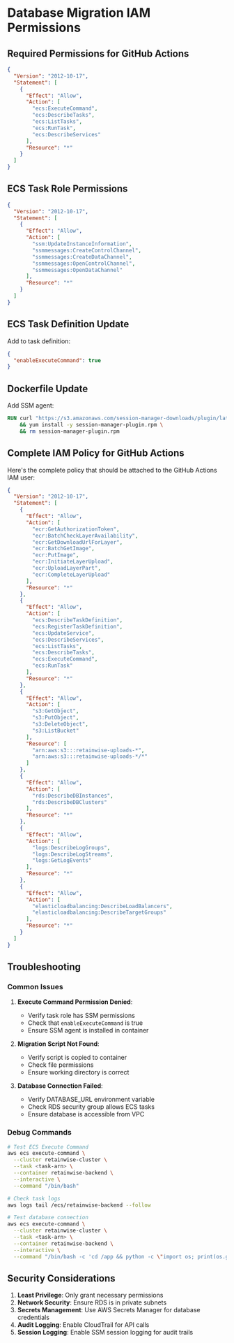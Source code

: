 # Database Migration IAM Permissions

## Required Permissions for GitHub Actions

```json
{
  "Version": "2012-10-17",
  "Statement": [
    {
      "Effect": "Allow",
      "Action": [
        "ecs:ExecuteCommand",
        "ecs:DescribeTasks",
        "ecs:ListTasks",
        "ecs:RunTask",
        "ecs:DescribeServices"
      ],
      "Resource": "*"
    }
  ]
}
```

## ECS Task Role Permissions

```json
{
  "Version": "2012-10-17",
  "Statement": [
    {
      "Effect": "Allow",
      "Action": [
        "ssm:UpdateInstanceInformation",
        "ssmmessages:CreateControlChannel",
        "ssmmessages:CreateDataChannel",
        "ssmmessages:OpenControlChannel",
        "ssmmessages:OpenDataChannel"
      ],
      "Resource": "*"
    }
  ]
}
```

## ECS Task Definition Update

Add to task definition:
```json
{
  "enableExecuteCommand": true
}
```

## Dockerfile Update

Add SSM agent:
```dockerfile
RUN curl "https://s3.amazonaws.com/session-manager-downloads/plugin/latest/linux_64bit/session-manager-plugin.rpm" -o "session-manager-plugin.rpm" \
    && yum install -y session-manager-plugin.rpm \
    && rm session-manager-plugin.rpm
```

## Complete IAM Policy for GitHub Actions

Here's the complete policy that should be attached to the GitHub Actions IAM user:

```json
{
  "Version": "2012-10-17",
  "Statement": [
    {
      "Effect": "Allow",
      "Action": [
        "ecr:GetAuthorizationToken",
        "ecr:BatchCheckLayerAvailability",
        "ecr:GetDownloadUrlForLayer",
        "ecr:BatchGetImage",
        "ecr:PutImage",
        "ecr:InitiateLayerUpload",
        "ecr:UploadLayerPart",
        "ecr:CompleteLayerUpload"
      ],
      "Resource": "*"
    },
    {
      "Effect": "Allow",
      "Action": [
        "ecs:DescribeTaskDefinition",
        "ecs:RegisterTaskDefinition",
        "ecs:UpdateService",
        "ecs:DescribeServices",
        "ecs:ListTasks",
        "ecs:DescribeTasks",
        "ecs:ExecuteCommand",
        "ecs:RunTask"
      ],
      "Resource": "*"
    },
    {
      "Effect": "Allow",
      "Action": [
        "s3:GetObject",
        "s3:PutObject",
        "s3:DeleteObject",
        "s3:ListBucket"
      ],
      "Resource": [
        "arn:aws:s3:::retainwise-uploads-*",
        "arn:aws:s3:::retainwise-uploads-*/*"
      ]
    },
    {
      "Effect": "Allow",
      "Action": [
        "rds:DescribeDBInstances",
        "rds:DescribeDBClusters"
      ],
      "Resource": "*"
    },
    {
      "Effect": "Allow",
      "Action": [
        "logs:DescribeLogGroups",
        "logs:DescribeLogStreams",
        "logs:GetLogEvents"
      ],
      "Resource": "*"
    },
    {
      "Effect": "Allow",
      "Action": [
        "elasticloadbalancing:DescribeLoadBalancers",
        "elasticloadbalancing:DescribeTargetGroups"
      ],
      "Resource": "*"
    }
  ]
}
```

## Troubleshooting

### Common Issues

1. **Execute Command Permission Denied**:
   - Verify task role has SSM permissions
   - Check that `enableExecuteCommand` is true
   - Ensure SSM agent is installed in container

2. **Migration Script Not Found**:
   - Verify script is copied to container
   - Check file permissions
   - Ensure working directory is correct

3. **Database Connection Failed**:
   - Verify DATABASE_URL environment variable
   - Check RDS security group allows ECS tasks
   - Ensure database is accessible from VPC

### Debug Commands

```bash
# Test ECS Execute Command
aws ecs execute-command \
  --cluster retainwise-cluster \
  --task <task-arn> \
  --container retainwise-backend \
  --interactive \
  --command "/bin/bash"

# Check task logs
aws logs tail /ecs/retainwise-backend --follow

# Test database connection
aws ecs execute-command \
  --cluster retainwise-cluster \
  --task <task-arn> \
  --container retainwise-backend \
  --interactive \
  --command "/bin/bash -c 'cd /app && python -c \"import os; print(os.getenv(\"DATABASE_URL\"))\"'"
```

## Security Considerations

1. **Least Privilege**: Only grant necessary permissions
2. **Network Security**: Ensure RDS is in private subnets
3. **Secrets Management**: Use AWS Secrets Manager for database credentials
4. **Audit Logging**: Enable CloudTrail for API calls
5. **Session Logging**: Enable SSM session logging for audit trails 